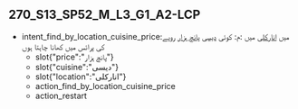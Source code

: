 ## 270_S13_SP52_M_L3_G1_A2-LCP
* intent_find_by_location_cuisine_price:میں [انارکلی](location) میں :م: کوئی [دیسی](cuisine) [پانچ ہزار](price) روپے کی پرائس میں کھانا چاہتا ہوں
	- slot{"price":"پانچ ہزار"}
	- slot{"cuisine":"دیسی"}
	- slot{"location":"انارکلی"}
	- action_find_by_location_cuisine_price
	- action_restart
